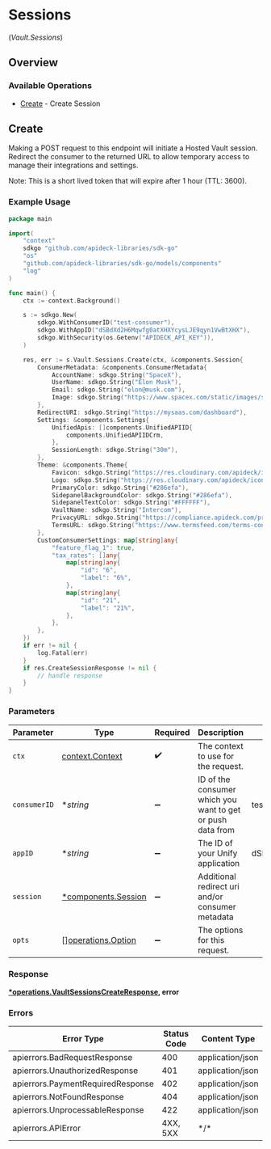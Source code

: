 # Sessions
(*Vault.Sessions*)

## Overview

### Available Operations

* [Create](#create) - Create Session

## Create

Making a POST request to this endpoint will initiate a Hosted Vault session. Redirect the consumer to the returned
URL to allow temporary access to manage their integrations and settings.

Note: This is a short lived token that will expire after 1 hour (TTL: 3600).


### Example Usage

```go
package main

import(
	"context"
	sdkgo "github.com/apideck-libraries/sdk-go"
	"os"
	"github.com/apideck-libraries/sdk-go/models/components"
	"log"
)

func main() {
    ctx := context.Background()

    s := sdkgo.New(
        sdkgo.WithConsumerID("test-consumer"),
        sdkgo.WithAppID("dSBdXd2H6Mqwfg0atXHXYcysLJE9qyn1VwBtXHX"),
        sdkgo.WithSecurity(os.Getenv("APIDECK_API_KEY")),
    )

    res, err := s.Vault.Sessions.Create(ctx, &components.Session{
        ConsumerMetadata: &components.ConsumerMetadata{
            AccountName: sdkgo.String("SpaceX"),
            UserName: sdkgo.String("Elon Musk"),
            Email: sdkgo.String("elon@musk.com"),
            Image: sdkgo.String("https://www.spacex.com/static/images/share.jpg"),
        },
        RedirectURI: sdkgo.String("https://mysaas.com/dashboard"),
        Settings: &components.Settings{
            UnifiedApis: []components.UnifiedAPIID{
                components.UnifiedAPIIDCrm,
            },
            SessionLength: sdkgo.String("30m"),
        },
        Theme: &components.Theme{
            Favicon: sdkgo.String("https://res.cloudinary.com/apideck/icons/intercom"),
            Logo: sdkgo.String("https://res.cloudinary.com/apideck/icons/intercom"),
            PrimaryColor: sdkgo.String("#286efa"),
            SidepanelBackgroundColor: sdkgo.String("#286efa"),
            SidepanelTextColor: sdkgo.String("#FFFFFF"),
            VaultName: sdkgo.String("Intercom"),
            PrivacyURL: sdkgo.String("https://compliance.apideck.com/privacy-policy"),
            TermsURL: sdkgo.String("https://www.termsfeed.com/terms-conditions/957c85c1b089ae9e3219c83eff65377e"),
        },
        CustomConsumerSettings: map[string]any{
            "feature_flag_1": true,
            "tax_rates": []any{
                map[string]any{
                    "id": "6",
                    "label": "6%",
                },
                map[string]any{
                    "id": "21",
                    "label": "21%",
                },
            },
        },
    })
    if err != nil {
        log.Fatal(err)
    }
    if res.CreateSessionResponse != nil {
        // handle response
    }
}
```

### Parameters

| Parameter                                                  | Type                                                       | Required                                                   | Description                                                | Example                                                    |
| ---------------------------------------------------------- | ---------------------------------------------------------- | ---------------------------------------------------------- | ---------------------------------------------------------- | ---------------------------------------------------------- |
| `ctx`                                                      | [context.Context](https://pkg.go.dev/context#Context)      | :heavy_check_mark:                                         | The context to use for the request.                        |                                                            |
| `consumerID`                                               | **string*                                                  | :heavy_minus_sign:                                         | ID of the consumer which you want to get or push data from | test-consumer                                              |
| `appID`                                                    | **string*                                                  | :heavy_minus_sign:                                         | The ID of your Unify application                           | dSBdXd2H6Mqwfg0atXHXYcysLJE9qyn1VwBtXHX                    |
| `session`                                                  | [*components.Session](../../models/components/session.md)  | :heavy_minus_sign:                                         | Additional redirect uri and/or consumer metadata           |                                                            |
| `opts`                                                     | [][operations.Option](../../models/operations/option.md)   | :heavy_minus_sign:                                         | The options for this request.                              |                                                            |

### Response

**[*operations.VaultSessionsCreateResponse](../../models/operations/vaultsessionscreateresponse.md), error**

### Errors

| Error Type                        | Status Code                       | Content Type                      |
| --------------------------------- | --------------------------------- | --------------------------------- |
| apierrors.BadRequestResponse      | 400                               | application/json                  |
| apierrors.UnauthorizedResponse    | 401                               | application/json                  |
| apierrors.PaymentRequiredResponse | 402                               | application/json                  |
| apierrors.NotFoundResponse        | 404                               | application/json                  |
| apierrors.UnprocessableResponse   | 422                               | application/json                  |
| apierrors.APIError                | 4XX, 5XX                          | \*/\*                             |